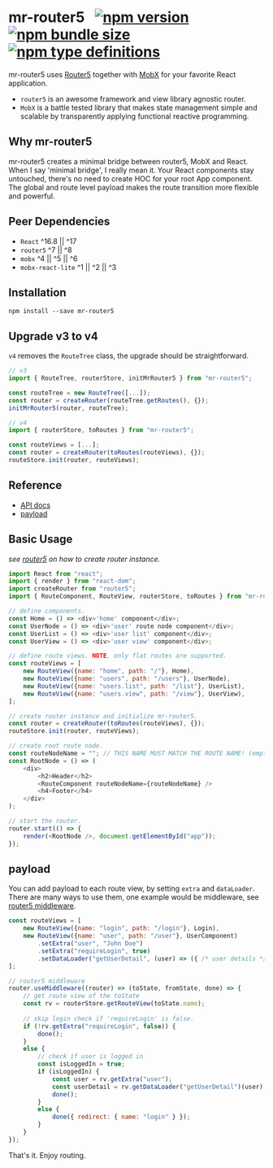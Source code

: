 # mr-router5 &nbsp; [![npm version](https://img.shields.io/npm/v/mr-router5)](https://www.npmjs.com/package/mr-router5) [![npm bundle size](https://img.shields.io/bundlephobia/min/mr-router5)](https://bundlephobia.com/result?p=mr-router5) [![npm type definitions](https://img.shields.io/npm/types/mr-router5)](https://www.npmjs.com/package/mr-router5)

mr-router5 uses [Router5](https://router5.js.org) together with [MobX](https://mobx.js.org) for your favorite React application.

- `router5` is an awesome framework and view library agnostic router.
- `MobX` is a battle tested library that makes state management simple and scalable by transparently applying functional reactive programming.


## Why mr-router5

mr-router5 creates a minimal bridge between router5, MobX and React. When I say 'minimal bridge', I really mean it. Your React components stay untouched, there's no need to create HOC for your root App component. The global and route level payload makes the route transition more flexible and powerful.


## Peer Dependencies

- `React` ^16.8 || ^17
- `router5` ^7 || ^8
- `mobx` ^4 || ^5 || ^6
- `mobx-react-lite` ^1 || ^2 || ^3


## Installation
`npm install --save mr-router5`


## Upgrade v3 to v4

`v4` removes the `RouteTree` class, the upgrade should be straightforward.
```js
// v3
import { RouteTree, routerStore, initMrRouter5 } from "mr-router5";

const routeTree = new RouteTree([...]);
const router = createRouter(routeTree.getRoutes(), {});
initMrRouter5(router, routeTree);

// v4
import { routerStore, toRoutes } from "mr-router5";

const routeViews = [...];
const router = createRouter(toRoutes(routeViews), {});
routeStore.init(router, routeViews);
```


## Reference

- [API docs](https://pzmosquito.github.io/mr-router5/)
- [payload](#payload)


## Basic Usage

*see [router5](https://router5.js.org/guides/defining-routes#adding-routes) on how to create router instance.*

```js
import React from "react";
import { render } from "react-dom";
import createRouter from "router5";
import { RouteComponent, RouteView, routerStore, toRoutes } from "mr-router5";

// define components.
const Home = () => <div>'home' component</div>;
const UserNode = () => <div>'user' route node component</div>;
const UserList = () => <div>'user list' component</div>;
const UserView = () => <div>'user view' component</div>;

// define route views. NOTE, only flat routes are supported.
const routeViews = [
    new RouteView({name: "home", path: "/"}, Home),
    new RouteView({name: "users", path: "/users"}, UserNode),
    new RouteView({name: "users.list", path: "/list"}, UserList),
    new RouteView({name: "users.view", path: "/view"}, UserView),
];

// create router instance and initialize mr-router5.
const router = createRouter(toRoutes(routeViews), {});
routeStore.init(router, routeViews);

// create root route node.
const routeNodeName = ""; // THIS NAME MUST MATCH THE ROUTE NAME! (empty string for root route node)
const RootNode = () => (
    <div>
        <h2>Header</h2>
        <RouteComponent routeNodeName={routeNodeName} />
        <h4>Footer</h4>
    </div>
);

// start the router.
router.start(() => {
    render(<RootNode />, document.getElementById("app"));
});
```

<a name="payload"></a>
## payload

You can add payload to each route view, by setting `extra` and `dataLoader`. There are many ways to use them, one example would be middleware, see [router5 middleware](https://router5.js.org/advanced/middleware).

```js
const routeViews = [
    new RouteView({name: "login", path: "/login"}, Login),
    new RouteView({name: "user", path: "/user"}, UserComponent)
        .setExtra("user", "John Doe")
        .setExtra("requireLogin", true)
        .setDataLoader("getUserDetail", (user) => ({ /* user details */ }))
];

// router5 middleware
router.useMiddleware((router) => (toState, fromState, done) => {
    // get route view of the toState
    const rv = routerStore.getRouteView(toState.name);
    
    // skip login check if 'requireLogin' is false.
    if (!rv.getExtra("requireLogin", false)) {
        done();
    }
    else {
        // check if user is logged in
        const isLoggedIn = true;
        if (isLoggedIn) {
            const user = rv.getExtra("user");
            const userDetail = rv.getDataLoader("getUserDetail")(user);
            done();
        }
        else {
            done({ redirect: { name: "login" } });
        }
    }
});
```

That's it. Enjoy routing.
